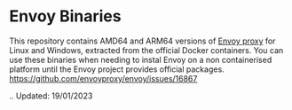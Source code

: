 # Envoy Binaries

This repository contains AMD64 and ARM64 versions of [Envoy proxy](https://www.envoyproxy.io/) for Linux and Windows, extracted from the official Docker containers. You can use these binaries when needing to instal Envoy on a non containerised platform until the Envoy project provides official packages. https://github.com/envoyproxy/envoy/issues/16867

..
Updated: 19/01/2023

